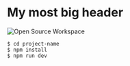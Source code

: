 # My most big header
![Open Source Workspace](https://images.unsplash.com/photo-1519389950473-47ba0277781c?q=80&w=1740&auto=format&fit=crop&ixlib=rb-4.0.3&ixid=M3wxMjA3fDB8MHxwaG90by1wYWdlfHx8fGVufDB8fHx8fA%3D%3D)
```
$ cd project-name
$ npm install
$ npm run dev
```
